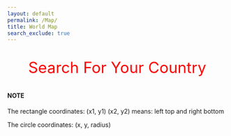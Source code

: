 ```yaml
---
layout: default
permalink: /Map/
title: World Map
search_exclude: true
---
```


<!DOCTYPE html>
<html lan="en">
    <head>
    <meta charset="utf-8" />
    </head>
    <body style="margin: 0 auto; width:780px;">
    <p style="text-align:center; font-size:35px; color:red;"> Search For Your Country </p>
    <h4> NOTE </h4>
    <p> The rectangle coordinates: (x1, y1) (x2, y2) means: left top and right bottom </p>
    <p> The circle coordinates: (x, y, radius) </p>
    <img src="images/tmp/worldmap.png”>
    </body>
</html>
